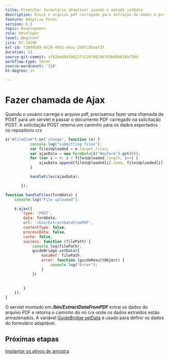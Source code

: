 ```yaml
---
title: Preencher formulário adaptável usando o método setData
description: Envie o arquivo pdf carregado para extração de dados e preencha o formulário adaptável com os dados extraídos
feature: Adaptive Forms
version: 6.5
topic: Development
role: Developer
level: Beginner
jira: KT-14196
exl-id: f380d589-6520-4955-a6ac-2d0fcd5aaf3f
duration: 53
source-git-commit: af928e60410022f12207082467d3bd9b818af59d
workflow-type: tm+mt
source-wordcount: '118'
ht-degree: 1%

---
```


# Fazer chamada de Ajax

Quando o usuário carrega o arquivo pdf, precisamos fazer uma chamada de POST para um servlet e passar o documento PDF carregado na solicitação POST. A solicitação POST retorna um caminho para os dados exportados no repositório crx

```javascript
$("#fileElem").on('change', function (e) {
           console.log("submitting files");
           var filesUploaded = e.target.files;
           var ajaxData = new FormData($("#myform").get(0));
           for (var i = 0; i < filesUploaded.length; i++) {
               ajaxData.append(filesUploaded[i].name, filesUploaded[i]);
           }

           handleFiles(ajaxData);

       });

function handleFiles(formData) {
    console.log("File uploaded");

    $.ajax({
        type: 'POST',
        data: formData,
        url: '/bin/ExtractDataFromPDF',
        contentType: false,
        processData: false,
        cache: false,
        success: function (filePath) {
            console.log(filePath);
            guideBridge.setData({
                dataRef: filePath,
                error: function (guideResultObject) {
                    console.log("Error");
                }
            })
            

        }
    });
}
```

O servlet montado em **_/bin/ExtractDataFromPDF_** extrai os dados do arquivo PDF e retorna o caminho do nó crx onde os dados extraídos estão armazenados.
A variável [GuideBridge setData](https://developer.adobe.com/experience-manager/reference-materials/6-5/forms/javascript-api/GuideBridge.html#setData__anchor) é usado para definir os dados do formulário adaptável.

## Próximas etapas

[Implantar os ativos de amostra](./test-the-solution.md)
